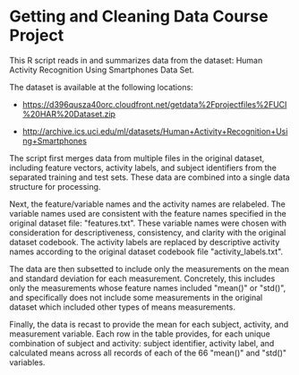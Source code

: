 Getting and Cleaning Data Course Project
========================================

This R script reads in and summarizes data from the dataset: Human Activity Recognition Using Smartphones Data Set.  

The dataset is available at the following locations:
- https://d396qusza40orc.cloudfront.net/getdata%2Fprojectfiles%2FUCI%20HAR%20Dataset.zip

- http://archive.ics.uci.edu/ml/datasets/Human+Activity+Recognition+Using+Smartphones

The script first merges data from multiple files in the original dataset, including feature vectors, activity labels, and subject identifiers from the separated training and test sets.  These data are combined into a single data structure for processing.

Next, the feature/variable names and the activity names are relabeled. The variable names used are consistent with the feature names specified in the original dataset file: "features.txt". These variable names were chosen with consideration for descriptiveness, consistency, and clarity with the original dataset codebook. The activity labels are replaced by descriptive activity names according to the original dataset codebook file "activity\_labels.txt".

The data are then subsetted to include only the measurements on the mean and standard deviation for each measurement. Concretely, this includes only the measurements whose feature names included "mean()" or "std()", and specifically does not include some measurements in the original dataset which included other types of means measurements.

Finally, the data is recast to provide the mean for each subject, activity, and measurement variable. Each row in the table provides, for each unique combination of subject and activity: subject identifier, activity label, and calculated means across all records of each of the 66 "mean()" and "std()" variables. 
